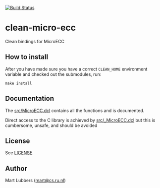 [![Build Status](https://travis-ci.org/dopefishh/clean-micro-ecc.svg?branch=master)](https://travis-ci.org/dopefishh/clean-micro-ecc)

# clean-micro-ecc

Clean bindings for MicroECC

## How to install

After you have made sure you have a correct `CLEAN_HOME` environment variable and checked out the submodules, run:

    make install

## Documentation

The [src/MicroECC.dcl](src/MicroECC.dcl) contains all the functions and is documented.

Direct access to the C library is achieved by [src/\_MicroECC.dcl](src/_MicroECC.dcl) but this is cumbersome, unsafe, and should be avoided

## License

See [LICENSE](LICENSE)

## Author

Mart Lubbers (mart@cs.ru.nl)
